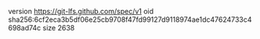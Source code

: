 version https://git-lfs.github.com/spec/v1
oid sha256:6cf2eca3b5df06e25cb9708f47fd99127d9118974ae1dc47624733c4698ad74c
size 2638
